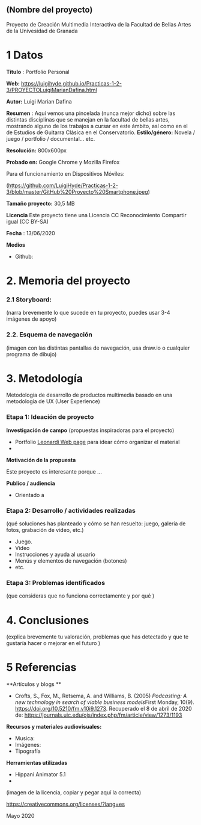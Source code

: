 ## (Nombre del proyecto)

Proyecto de Creación Multimedia Interactiva de la  Facultad de Bellas Artes de la Univesidad de Granada



# 1 Datos 



**Titulo** : Portfolio Personal

**Web:**  https://luigihyde.github.io/Practicas-1-2-3/PROYECTOLuigiMarianDafina.html

**Autor:**  Luigi Marian Dafina

**Resumen** : Aquí vemos una pincelada (nunca mejor dicho) sobre las distintas disciplinas que se manejan en la facultad de bellas artes, mostrando alguno de los trabajos a cursar en este ámbito, así como en el de Estudios de Guitarra Clásica en el Conservatorio.
**Estilo/género:**  Novela / juego / portfolio / documental... etc.


**Resolución:** 800x600px 

**Probado en:**   Google Chrome y Mozilla Firefox

Para el funcionamiento en Dispositivos Móviles:


(https://github.com/LuigiHyde/Practicas-1-2-3/blob/master/GitHub%20Proyecto%20Smartphone.jpeg)

**Tamaño proyecto:** 30,5 MB

**Licencia** Este proyecto tiene una Licencia CC Reconocimiento Compartir igual (CC BY-SA)

**Fecha** : 13/06/2020

**Medios** 

- Github:

# 2. Memoria del proyecto 

### 2.1 Storyboard: 



(narra brevemente lo que sucede en tu proyecto, puedes usar 3-4 imágenes de apoyo)



### 2.2. Esquema de navegación 



(imagen con las distintas pantallas de navegación, usa draw.io o cualquier programa de dibujo)







# 3. Metodología

Metodología de desarrollo de productos multimedia basado en una metodología de UX (User Experience)



### Etapa 1: Ideación de proyecto

**Investigación de campo** (propuestas inspiradoras para el proyecto)

- Portfolio [Leonardi Web page](http://www.rleonardi.com/interactive-resume/) para idear cómo organizar el material
- 



**Motivación de la propuesta** 

Este  proyecto es interesante porque ... 



**Publico / audiencia**

- Orientado a 





### Etapa 2: Desarrollo / actividades realizadas

(qué soluciones has planteado y cómo se han resuelto: juego, galería de fotos, grabación de video, etc.)

- Juego. 
- Video 
- Instrucciones y ayuda al usuario 
- Menús y elementos de navegación (botones)
- etc.



### Etapa 3: Problemas identificados

(que consideras que no  funciona correctamente y por qué )



# 4. Conclusiones 

(explica brevemente tu valoración, problemas que has detectado y que te gustaría hacer o mejorar en el futuro )







# 5 Referencias 

**Artículos y blogs ** 

- Crofts, S., Fox, M., Retsema, A. and Williams, B. (2005) *Podcasting: A new technology in search of viable business models*First Monday, 10(9). https://doi.org/10.5210/fm.v10i9.1273. Recuperado el 8 de abril de 2020 de: https://journals.uic.edu/ojs/index.php/fm/article/view/1273/1193

**Recursos y materiales audiovisuales:**

* Musica:  
* Imágenes:  
* Tipografía

**Herramientas utilizadas**

- Hippani Animator 5.1
- 



(imagen de la licencia, copiar y pegar aquí la correcta)

https://creativecommons.org/licenses/?lang=es

Mayo 2020
